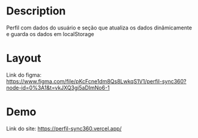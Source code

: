 # Description
Perfil com dados do usuário e seção que atualiza os dados dinâmicamente e guarda os dados em localStorage
# Layout
Link do figma: https://www.figma.com/file/pKcFcne1dm8Qs8LwkqS1V1/perfil-sync360?node-id=0%3A1&t=vkJXQ3gi5aDImNo6-1
# Demo
Link do site: https://perfil-sync360.vercel.app/
